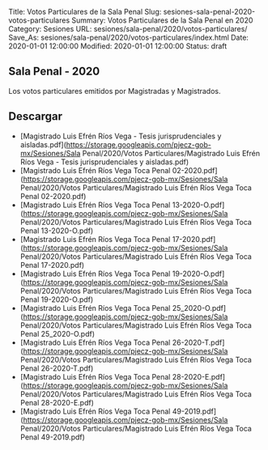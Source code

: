 Title: Votos Particulares de la Sala Penal
Slug: sesiones-sala-penal-2020-votos-particulares
Summary: Votos Particulares de la Sala Penal en 2020
Category: Sesiones
URL: sesiones/sala-penal/2020/votos-particulares/
Save_As: sesiones/sala-penal/2020/votos-particulares/index.html
Date: 2020-01-01 12:00:00
Modified: 2020-01-01 12:00:00
Status: draft

## Sala Penal - 2020

Los votos particulares emitidos por Magistradas y Magistrados.



## Descargar


* [Magistrado Luis Efrén Ríos Vega - Tesis jurisprudenciales y aisladas.pdf](https://storage.googleapis.com/pjecz-gob-mx/Sesiones/Sala Penal/2020/Votos Particulares/Magistrado Luis Efrén Ríos Vega - Tesis jurisprudenciales y aisladas.pdf)
* [Magistrado Luis Efrén Ríos Vega Toca Penal 02-2020.pdf](https://storage.googleapis.com/pjecz-gob-mx/Sesiones/Sala Penal/2020/Votos Particulares/Magistrado Luis Efrén Ríos Vega Toca Penal 02-2020.pdf)
* [Magistrado Luis Efrén Ríos Vega Toca Penal 13-2020-O.pdf](https://storage.googleapis.com/pjecz-gob-mx/Sesiones/Sala Penal/2020/Votos Particulares/Magistrado Luis Efrén Ríos Vega Toca Penal 13-2020-O.pdf)
* [Magistrado Luis Efrén Ríos Vega Toca Penal 17-2020.pdf](https://storage.googleapis.com/pjecz-gob-mx/Sesiones/Sala Penal/2020/Votos Particulares/Magistrado Luis Efrén Ríos Vega Toca Penal 17-2020.pdf)
* [Magistrado Luis Efrén Ríos Vega Toca Penal 19-2020-O.pdf](https://storage.googleapis.com/pjecz-gob-mx/Sesiones/Sala Penal/2020/Votos Particulares/Magistrado Luis Efrén Ríos Vega Toca Penal 19-2020-O.pdf)
* [Magistrado Luis Efrén Ríos Vega Toca Penal 25_2020-O.pdf](https://storage.googleapis.com/pjecz-gob-mx/Sesiones/Sala Penal/2020/Votos Particulares/Magistrado Luis Efrén Ríos Vega Toca Penal 25_2020-O.pdf)
* [Magistrado Luis Efrén Ríos Vega Toca Penal 26-2020-T.pdf](https://storage.googleapis.com/pjecz-gob-mx/Sesiones/Sala Penal/2020/Votos Particulares/Magistrado Luis Efrén Ríos Vega Toca Penal 26-2020-T.pdf)
* [Magistrado Luis Efrén Ríos Vega Toca Penal 28-2020-E.pdf](https://storage.googleapis.com/pjecz-gob-mx/Sesiones/Sala Penal/2020/Votos Particulares/Magistrado Luis Efrén Ríos Vega Toca Penal 28-2020-E.pdf)
* [Magistrado Luis Efrén Ríos Vega Toca Penal 49-2019.pdf](https://storage.googleapis.com/pjecz-gob-mx/Sesiones/Sala Penal/2020/Votos Particulares/Magistrado Luis Efrén Ríos Vega Toca Penal 49-2019.pdf)


